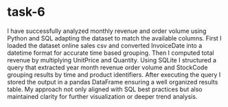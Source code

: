 # task-6
I have successfully analyzed monthly revenue and order volume using Python and SQL adapting the dataset to match the available columns. First I loaded the dataset online sales csv and converted InvoiceDate into a datetime format for accurate time based grouping. Then I computed total revenue by multiplying UnitPrice and Quantity. Using SQLite I structured a query that extracted year month revenue order volume and StockCode grouping results by time and product identifiers. After executing the query I stored the output in a pandas DataFrame ensuring a well organized results table. My approach not only aligned with SQL best practices but also maintained clarity for further visualization or deeper trend analysis.
